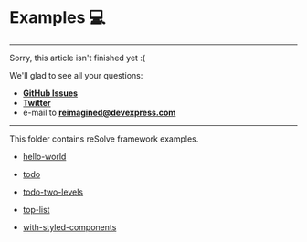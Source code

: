 # **Examples** 💻

-------------------------------------------------------------------------
Sorry, this article isn't finished yet :(
    
We'll glad to see all your questions:
* [**GitHub Issues**](https://github.com/reimagined/resolve/issues)
* [**Twitter**](https://twitter.com/resolvejs)
* e-mail to **reimagined@devexpress.com**
-------------------------------------------------------------------------

This folder contains reSolve framework examples.

* [hello-world](./hello-world)

* [todo](./todo)  

* [todo-two-levels](./todo-two-levels)

* [top-list](./top-list)

* [with-styled-components](./with-styled-components)
